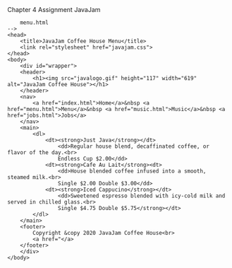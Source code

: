 <!DOCTYPE html>
<html>
		Chapter 4 Assignment
		JavaJam
		
		menu.html
	-->
	<head>
		<title>JavaJam Coffee House Menu</title>
		<link rel="stylesheet" href="javajam.css">
	</head>
	<body>
		<div id="wrapper">
		<header>
			<h1><img src="javalogo.gif" height="117" width="619" alt="JavaJam Coffee House"></h1>
		</header>
		<nav>
			<a href="index.html">Home</a>&nbsp <a href="menu.html">Menu</a>&nbsp <a href="music.html">Music</a>&nbsp <a href="jobs.html">Jobs</a>
		</nav>
		<main>
			<dl>
				<dt><strong>Just Java</strong></dt>
					<dd>Regular house blend, decaffinated coffee, or flavor of the day.<br>
					Endless Cup $2.00</dd>
				<dt><strong>Cafe Au Lait</strong><dt>
					<dd>House blended coffee infused into a smooth, steamed milk.<br>
					Single $2.00 Double $3.00</dd>
				<dt><strong>Iced Cappucino</strong></dt>
					<dd>Sweetened espresso blended with icy-cold milk and served in chilled glass.<br>
					Single $4.75 Double $5.75</strong></dt>
			</dl>
		</main>
		<footer>
			Copyright &copy 2020 JavaJam Coffee House<br>
			<a href="</a>			
		</footer>
		</div>
	</body>
</html>
